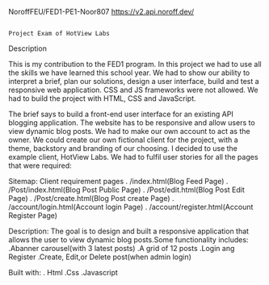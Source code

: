 NoroffFEU/FED1-PE1-Noor807
https://v2.api.noroff.dev/


                                                                     Project Exam of HotView Labs
                                 
                                                                       
Description

This is my contribution to the FED1 program. In this project we had to use all the skills we have learned this school year. We had to show our ability to interpret a brief, plan our solutions, design a user interface, build and test a responsive web application. CSS and JS frameworks were not allowed. We had to build the project with HTML, CSS and JavaScript.

The brief says to build a front-end user interface for an existing API blogging application. The website has to be responsive and allow users to view dynamic blog posts. We had to make our own account to act as the owner. We could create our own fictional client for the project, with a theme, backstory and branding of our choosing. I decided to use the example client, HotView Labs. We had to fulfil user stories for all the pages that were required:

Sitemap:
Client requirement pages
. /index.html(Blog Feed Page)
. /Post/index.html(Blog Post Public Page)
. /Post/edit.html(Blog Post Edit Page)
. /Post/create.html(Blog Post create Page)
. /account/login.html(Account login Page)
. /account/register.html(Account Register Page)



Description:
The goal is to design and built a responsive application that allows the user to view dynamic blog posts.Some functionality includes:
.Abanner carousel(with 3 latest posts)
.A grid of 12 posts
.Login ang Register
.Create, Edit,or Delete post(when admin login)


Built with:
. Html
.Css
.Javascript





